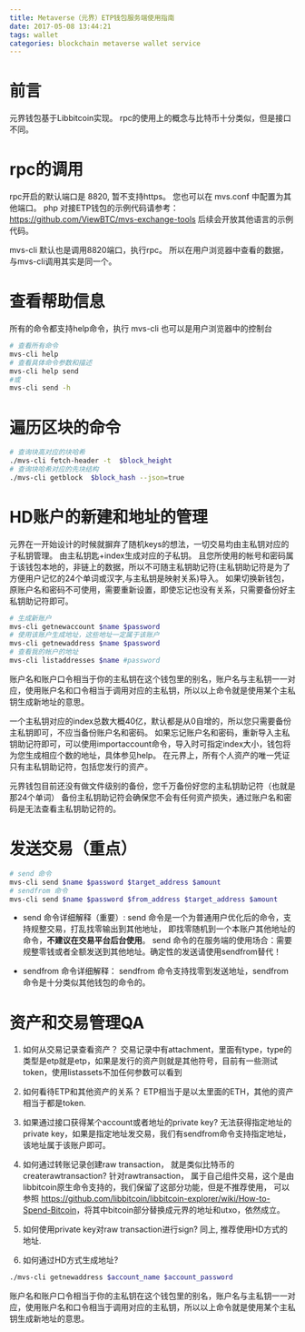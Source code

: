 ```yaml
---
title: Metaverse（元界）ETP钱包服务端使用指南
date: 2017-05-08 13:44:21
tags: wallet
categories: blockchain metaverse wallet service
---
```


# 前言
元界钱包基于Libbitcoin实现。
rpc的使用上的概念与比特币十分类似，但是接口不同。

# rpc的调用
rpc开启的默认端口是 8820, 暂不支持https。
您也可以在 mvs.conf 中配置为其他端口。
php 对接ETP钱包的示例代码请参考： <https://github.com/ViewBTC/mvs-exchange-tools>
后续会开放其他语言的示例代码。

mvs-cli 默认也是调用8820端口，执行rpc。
所以在用户浏览器中查看的数据，与mvs-cli调用其实是同一个。

# 查看帮助信息
所有的命令都支持help命令，执行
mvs-cli 也可以是用户浏览器中的控制台
```bash
# 查看所有命令
mvs-cli help
# 查看具体命令参数和描述
mvs-cli help send 
#或
mvs-cli send -h
```

# 遍历区块的命令

```bash
# 查询块高对应的块哈希
./mvs-cli fetch-header -t  $block_height
# 查询块哈希对应的先块结构
./mvs-cli getblock  $block_hash --json=true
```


# HD账户的新建和地址的管理

元界在一开始设计的时候就摒弃了随机keys的想法，一切交易均由主私钥对应的子私钥管理。
由主私钥匙+index生成对应的子私钥。
且您所使用的帐号和密码属于该钱包本地的，非链上的数据，所以不可随主私钥助记符(主私钥助记符是为了方便用户记忆的24个单词或汉字,与主私钥是映射关系)导入。
如果切换新钱包，原账户名和密码不可使用，需要重新设置，即使忘记也没有关系，只需要备份好主私钥助记符即可。

```bash
# 生成新账户
mvs-cli getnewaccount $name $password
# 使用该账户生成地址，这些地址一定属于该账户
mvs-cli getnewaddress $name $password
# 查看我的帐户的地址
mvs-cli listaddresses $name #password
```

账户名和账户口令相当于你的主私钥在这个钱包里的别名，账户名与主私钥一一对应，使用账户名和口令相当于调用对应的主私钥，所以以上命令就是使用某个主私钥生成新地址的意思。


一个主私钥对应的index总数大概40亿，默认都是从0自增的，所以您只需要备份主私钥即可，不应当备份账户名和密码。
如果忘记账户名和密码，重新导入主私钥助记符即可，可以使用importaccount命令，导入时可指定index大小，钱包将为您生成相应个数的地址，具体参见help。
在元界上，所有个人资产的唯一凭证只有主私钥助记符，包括您发行的资产。

元界钱包目前还没有做文件级别的备份，您千万备份好您的主私钥助记符（也就是那24个单词）
备份主私钥助记符会确保您不会有任何资产损失，通过账户名和密码是无法查看主私钥助记符的。

# 发送交易（重点）
```bash
# send 命令
mvs-cli send $name $password $target_address $amount
# sendfrom 命令
mvs-cli send $name $password $from_address $target_address $amount
```

* send 命令详细解释（重要）:
send 命令是一个为普通用户优化后的命令，支持规整交易，打乱找零输出到其他地址，
即找零随机到一个本账户其他地址的命令，**不建议在交易平台后台使用**。
send 命令的在服务端的使用场合：需要规整零钱或者全额发送到其他地址。确定性的发送请使用sendfrom替代！

* sendfrom 命令详细解释：
sendfrom 命令支持找零到发送地址，sendfrom命令是十分类似其他钱包的命令的。

# 资产和交易管理QA
1. 如何从交易记录查看资产？
交易记录中有attachment，里面有type，type的类型是etp就是etp，如果是发行的资产则就是其他符号，目前有一些测试token，使用listassets不加任何参数可以看到

2. 如何看待ETP和其他资产的关系？
ETP相当于是以太里面的ETH，其他的资产相当于都是token.

3. 如果通过接口获得某个account或者地址的private key?
无法获得指定地址的private key，如果是指定地址发交易，我们有sendfrom命令支持指定地址，该地址属于该账户即可。

4. 如何通过转账记录创建raw transaction， 就是类似比特币的createrawtransaction?
针对rawtransaction， 属于自己组件交易，这个是由libbitcoin原生命令支持的，我们保留了这部分功能，但是不推荐使用，
可以参照 <https://github.com/libbitcoin/libbitcoin-explorer/wiki/How-to-Spend-Bitcoin>，将其中bitcoin部分替换成元界的地址和utxo，依然成立。

5. 如何使用private key对raw transaction进行sign?
同上, 推荐使用HD方式的地址.

6. 如何通过HD方式生成地址?
```bash
./mvs-cli getnewaddress $account_name $account_password
```
账户名和账户口令相当于你的主私钥在这个钱包里的别名，账户名与主私钥一一对应，使用账户名和口令相当于调用对应的主私钥，所以以上命令就是使用某个主私钥生成新地址的意思。

